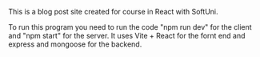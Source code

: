 This is a blog post site created for course in React with SoftUni.

To run this program you need to run the code "npm run dev" for the client and "npm start" for the server.
It uses Vite + React for the fornt end and express and mongoose for the backend.